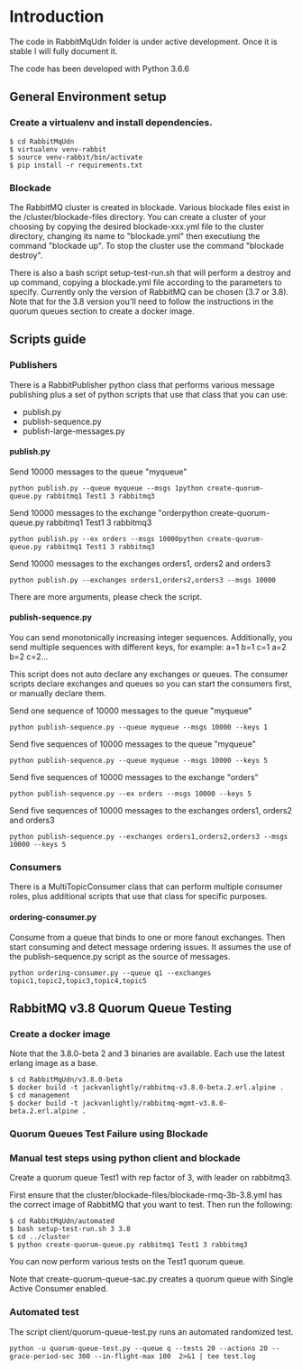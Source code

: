 # Introduction
The code in RabbitMqUdn folder is under active development. Once it is stable I will fully document it.

The code has been developed with Python 3.6.6

## General Environment setup

### Create a virtualenv and install dependencies.

```
$ cd RabbitMqUdn
$ virtualenv venv-rabbit
$ source venv-rabbit/bin/activate
$ pip install -r requirements.txt
```

### Blockade
The RabbitMQ cluster is created in blockade. Various blockade files exist in the /cluster/blockade-files directory. You can create a cluster of your choosing by copying the desired blockade-xxx.yml file to the cluster directory, changing its name to "blockade.yml" then executiung the command "blockade up". To stop the cluster use the command "blockade destroy".

There is also a bash script setup-test-run.sh that will perform a destroy and up command, copying a blockade.yml file according to the parameters to specify. Currently only the version of RabbitMQ can be chosen (3.7 or 3.8). Note that for the 3.8 version you'll need to follow the instructions in the quorum queues section to create a docker image.

## Scripts guide

### Publishers
There is a RabbitPublisher python class that performs various message publishing plus a set of python scripts that use that class that you can use:
- publish.py
- publish-sequence.py
- publish-large-messages.py

#### publish.py

Send 10000 messages to the queue "myqueue"
```
python publish.py --queue myqueue --msgs 1python create-quorum-queue.py rabbitmq1 Test1 3 rabbitmq3
```

Send 10000 messages to the exchange "orderpython create-quorum-queue.py rabbitmq1 Test1 3 rabbitmq3
```
python publish.py --ex orders --msgs 10000python create-quorum-queue.py rabbitmq1 Test1 3 rabbitmq3
```

Send 10000 messages to the exchanges orders1, orders2 and orders3
```
python publish.py --exchanges orders1,orders2,orders3 --msgs 10000
```

There are more arguments, please check the script.

#### publish-sequence.py
You can send monotonically increasing integer sequences. Additionally, you send multiple sequences with different keys, for example: a=1 b=1 c=1 a=2 b=2 c=2...

This script does not auto declare any exchanges or queues. The consumer scripts declare exchanges and queues so you can start the consumers first, or manually declare them.

Send one sequence of 10000 messages to the queue "myqueue"
```
python publish-sequence.py --queue myqueue --msgs 10000 --keys 1
```

Send five sequences of 10000 messages to the queue "myqueue"
```
python publish-sequence.py --queue myqueue --msgs 10000 --keys 5
```

Send five sequences of 10000 messages to the exchange "orders"
```
python publish-sequence.py --ex orders --msgs 10000 --keys 5
```

Send five sequences of 10000 messages to the exchanges orders1, orders2 and orders3
```
python publish-sequence.py --exchanges orders1,orders2,orders3 --msgs 10000 --keys 5
```

### Consumers
There is a MultiTopicConsumer class that can perform multiple consumer roles, plus additional scripts that use that class for specific purposes.

#### ordering-consumer.py
Consume from a queue that binds to one or more fanout exchanges. Then start consuming and detect message ordering issues. It assumes the use of the publish-sequence.py script as the source of messages.

```
python ordering-consumer.py --queue q1 --exchanges topic1,topic2,topic3,topic4,topic5
```


## RabbitMQ v3.8 Quorum Queue Testing

### Create a docker image
Note that the 3.8.0-beta 2 and 3 binaries are available. Each use the latest erlang image as a base.

```
$ cd RabbitMqUdn/v3.8.0-beta
$ docker build -t jackvanlightly/rabbitmq-v3.8.0-beta.2.erl.alpine .
$ cd management
$ docker build -t jackvanlightly/rabbitmq-mgmt-v3.8.0-beta.2.erl.alpine .
```

### Quorum Queues Test Failure using Blockade

### Manual test steps using python client and blockade
Create a quorum queue Test1 with rep factor of 3, with leader on rabbitmq3.

First ensure that the cluster/blockade-files/blockade-rmq-3b-3.8.yml has the correct image of RabbitMQ that you want to test. Then run the following:

```
$ cd RabbitMqUdn/automated
$ bash setup-test-run.sh 3 3.8
$ cd ../cluster
$ python create-quorum-queue.py rabbitmq1 Test1 3 rabbitmq3
```

You can now perform various tests on the Test1 quorum queue.

Note that create-quorum-queue-sac.py creates a quorum queue with Single Active Consumer enabled.

### Automated test
The script client/quorum-queue-test.py runs an automated randomized test.

```
python -u quorum-queue-test.py --queue q --tests 20 --actions 20 --grace-period-sec 300 --in-flight-max 100  2>&1 | tee test.log
```
